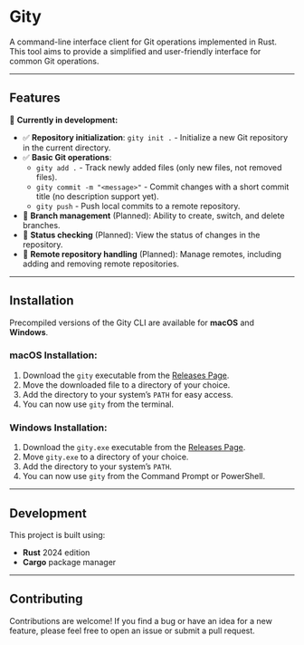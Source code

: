# Gity

A command-line interface client for Git operations implemented in Rust. This tool aims to provide a simplified and user-friendly interface for common Git operations.

---

## Features

🚧 **Currently in development:**

- ✅ **Repository initialization**: `gity init .` - Initialize a new Git repository in the current directory.
- ✅ **Basic Git operations**:
  - `gity add .` - Track newly added files (only new files, not removed files).
  - `gity commit -m "<message>"` - Commit changes with a short commit title (no description support yet).
  - `gity push` - Push local commits to a remote repository.
- 🚧 **Branch management** (Planned): Ability to create, switch, and delete branches.
- 🚧 **Status checking** (Planned): View the status of changes in the repository.
- 🚧 **Remote repository handling** (Planned): Manage remotes, including adding and removing remote repositories.

---

## Installation

Precompiled versions of the Gity CLI are available for **macOS** and **Windows**.

### **macOS Installation:**

1. Download the `gity` executable from the [Releases Page](https://github.com/nethbotheju/gity/releases).
2. Move the downloaded file to a directory of your choice.
3. Add the directory to your system’s `PATH` for easy access.
4. You can now use `gity` from the terminal.

### **Windows Installation:**

1. Download the `gity.exe` executable from the [Releases Page](https://github.com/nethbotheju/gity/releases).
2. Move `gity.exe` to a directory of your choice.
3. Add the directory to your system’s `PATH`.
4. You can now use `gity` from the Command Prompt or PowerShell.

---

## Development

This project is built using:

- **Rust** 2024 edition
- **Cargo** package manager

---

## Contributing

Contributions are welcome! If you find a bug or have an idea for a new feature, please feel free to open an issue or submit a pull request.